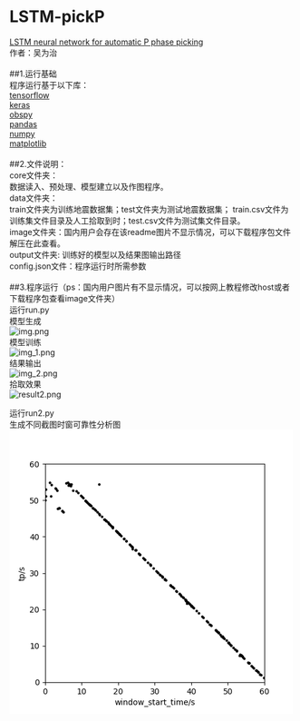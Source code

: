 # LSTM-pickP
[LSTM neural network for automatic P phase picking](https://github.com/withwu/LSTM-pickP) <br />
作者：吴为治<br />
<br />
##1.运行基础 <br />
程序运行基于以下库：<br />
[tensorflow](https://tensorflow.google.cn/install?hl=zh-cn) <br />
[keras](https://keras.io/) <br />
[obspy](https://github.com/obspy/obspy) <br />
[pandas](https://pandas.pydata.org/) <br />
[numpy](https://numpy.org/install/) <br />
[matplotlib](https://matplotlib.org/3.1.1/users/installing.html) <br />
<br />
##2.文件说明：<br />
core文件夹：<br />数据读入、预处理、模型建立以及作图程序。<br />
data文件夹：<br />train文件夹为训练地震数据集；test文件夹为测试地震数据集；
    train.csv文件为训练集文件目录及人工拾取到时；test.csv文件为测试集文件目录。<br />
image文件夹：国内用户会存在该readme图片不显示情况，可以下载程序包文件解压在此查看。<br />
output文件夹: 训练好的模型以及结果图输出路径<br />
config.json文件：程序运行时所需参数<br />
<br />
##3.程序运行（ps：国内用户图片有不显示情况，可以按网上教程修改host或者下载程序包查看image文件夹）<br />
运行run.py<br />
模型生成<br />![img.png](./image/img.png) <br />
模型训练<br />![img_1.png](./image/img_1.png) <br />
结果输出<br />![img_2.png](./image/img_2.png) <br />
拾取效果<br />![result2.png](./output/result2.png) <br />

运行run2.py<br />
生成不同截图时窗可靠性分析图<br /> ![error.png](./output/error.png) <br />
